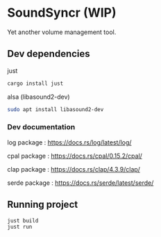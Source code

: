 # SoundSyncr (WIP)

Yet another volume management tool.

## Dev dependencies

just

``` bash
cargo install just
```

alsa (libasound2-dev)

``` bash
sudo apt install libasound2-dev
```

### Dev documentation

log package : https://docs.rs/log/latest/log/

cpal package : https://docs.rs/cpal/0.15.2/cpal/

clap package : https://docs.rs/clap/4.3.9/clap/

serde package : https://docs.rs/serde/latest/serde/

## Running project

``` bash
just build
just run
```